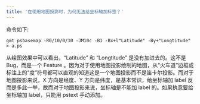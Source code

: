 ```yaml
---
title: '在使用地图投影时，为何无法给坐标轴加标签？'
---
```


命令如下:

    gmt psbasemap -R0/10/0/10 -JM10c -B1 -Bx+l"Latitude" -By+"Longtitude" > a.ps

从绘图效果中可以看出，“Latitude” 和 “Longtitude” 是没有加进去的。这不是 Bug，而是一个  Feature 。因为对于使用地图投影绘制的地图，从“火车道”边框或标注上的“度”符号都可以直观的知道这是一个地图投影而不是笛卡尔投影。而对于地图投影来说，X 方向是经度、Y 方向是纬度，是基本常识，给坐标轴加 label 反而是多此一举，故而对于地图投影来说，坐标轴是不能加 label 的。如果执意要给坐标轴加 label，只能用 pstext 手动添加。

